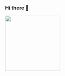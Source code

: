 ### Hi there 👋

<!--
**pnadolny13/pnadolny13** is a ✨ _special_ ✨ repository because its `README.md` (this file) appears on your GitHub profile.

Here are some ideas to get you started:

- 🔭 I’m currently working on ...
- 🌱 I’m currently learning ...
- 👯 I’m looking to collaborate on ...
- 🤔 I’m looking for help with ...
- 💬 Ask me about ...
- 📫 How to reach me: ...
- 😄 Pronouns: ...
- ⚡ Fun fact: ...
-->

<a href="https://github.com/AVS1508">
  <img height="180em" src="https://github-readme-stats.vercel.app/api?username=pnadolny13&theme=buefy&show_icons=true" />
</a>
